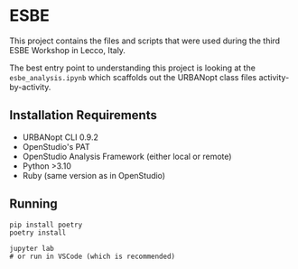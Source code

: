 # ESBE

This project contains the files and scripts that were used during the third ESBE Workshop in Lecco, Italy. 

The best entry point to understanding this project is looking at the `esbe_analysis.ipynb` which scaffolds out the URBANopt class files activity-by-activity.

## Installation Requirements

* URBANopt CLI 0.9.2
* OpenStudio's PAT
* OpenStudio Analysis Framework (either local or remote)
* Python >3.10
* Ruby (same version as in OpenStudio)


## Running

```
pip install poetry
poetry install

jupyter lab 
# or run in VSCode (which is recommended)